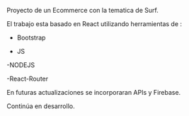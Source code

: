 Proyecto de un Ecommerce con la tematica de Surf.

El trabajo esta basado en React utilizando herramientas de :

- Bootstrap 

- JS

-NODEJS

-React-Router

En futuras actualizaciones se incorporaran  APIs y Firebase.



Continúa en desarrollo.